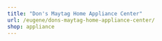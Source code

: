 ```yaml
---
title: "Don's Maytag Home Appliance Center"
url: /eugene/dons-maytag-home-appliance-center/
shop: appliance
---
```

